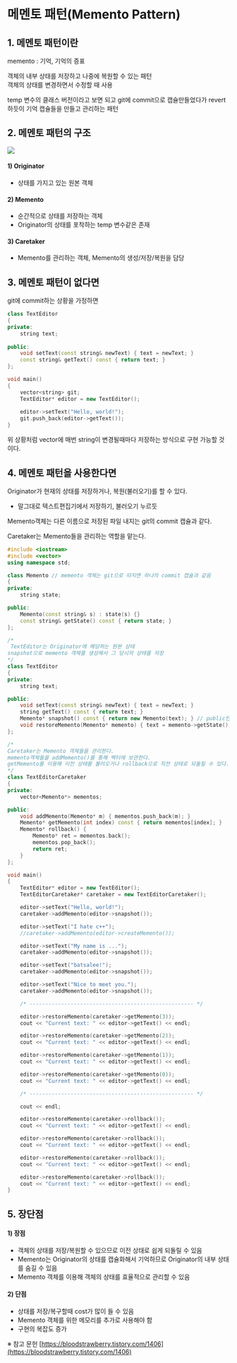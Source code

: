 # 메멘토 패턴(Memento Pattern)


## 1. 메멘토 패턴이란

memento : 기억, 기억의 증표  

객체의 내부 상태를 저장하고 나중에 복원할 수 있는 패턴  
객체의 상태를 변경하면서 수정할 때 사용  

temp 변수의 클래스 버전이라고 보면 되고 git에 commit으로 캡슐만들었다가 revert하듯이 기억 캡슐들을 만들고 관리하는 패턴  


## 2. 메멘토 패턴의 구조

![](https://blog.kakaocdn.net/dn/baR1T4/btsHnj4RsJ5/O9h9vRVDXkcB8iujJqWlhK/img.png)

#### 1) Originator
- 상태를 가지고 있는 원본 객체

#### 2) Memento
- 순간적으로 상태를 저장하는 객체
- Originator의 상태를 포착하는 temp 변수같은 존재

#### 3) Caretaker
- Memento를 관리하는 객체, Memento의 생성/저장/복원을 담당


## 3. 메멘토 패턴이 없다면

git에 commit하는 상황을 가정하면
```C++
class TextEditor
{
private:
	string text;
    
public:
	void setText(const string& newText) { text = newText; }
	const string& getText() const { return text; }
};

void main() 
{
	vector<string> git;
	TextEditor* editor = new TextEditor();
	
	editor->setText("Hello, world!");
	git.push_back(editor->getText());
}
```
위 상황처럼 vector에 매번 string이 변경될때마다 저장하는 방식으로 구현 가능할 것이다.


## 4. 메멘토 패턴을 사용한다면

Originator가 현재의 상태를 저장하거나, 복원(불러오기)를 할 수 있다.  
- 말그대로 텍스트편집기에서 저장하기, 불러오기 누르듯

Memento객체는 다른 이름으로 저장된 파일 내지는 git의 commit 캡슐과 같다.

Caretaker는 Memento들을 관리하는 역할을 맡는다.
```C++
#include <iostream>
#include <vector>
using namespace std;

class Memento // memento 객체는 git으로 따지면 하나의 commit 캡슐과 같음
{
private:
	string state;

public:
	Memento(const string& s) : state(s) {}
	const string& getState() const { return state; }
};

/*
 TextEditor는 Originator에 해당하는 원본 상태
snapshot으로 memento 객체를 생성해서 그 당시의 상태를 저장
*/
class TextEditor
{
private:
	string text;

public:
	void setText(const string& newText) { text = newText; }
	string getText() const { return text; }
	Memento* snapshot() const { return new Memento(text); } // public인것 확인
	void restoreMemento(Memento* memento) { text = memento->getState(); }
};

/*
Caretaker는 Memento 객체들을 관리한다.
memento객체들을 addMemento()를 통해 벡터에 보관한다.
getMemento를 이용해 이전 상태를 불러오거나 rollback으로 직전 상태로 되돌릴 수 있다.
*/
class TextEditorCaretaker
{
private:
	vector<Memento*> mementos;

public:
	void addMemento(Memento* m) { mementos.push_back(m); }
	Memento* getMemento(int index) const { return mementos[index]; }
	Memento* rollback()	{
		Memento* ret = mementos.back();
		mementos.pop_back();
		return ret;
	}
};

void main()
{
	TextEditor* editor = new TextEditor();
	TextEditorCaretaker* caretaker = new TextEditorCaretaker();

	editor->setText("Hello, world!");
	caretaker->addMemento(editor->snapshot());

	editor->setText("I hate c++");
	//caretaker->addMemento(editor->createMemento());

	editor->setText("My name is ...");
	caretaker->addMemento(editor->snapshot());

	editor->setText("batsalee!");
	caretaker->addMemento(editor->snapshot());

	editor->setText("Nice to meet you.");
	caretaker->addMemento(editor->snapshot());

	/* ---------------------------------------------------- */

	editor->restoreMemento(caretaker->getMemento(3));
	cout << "Current text: " << editor->getText() << endl;

	editor->restoreMemento(caretaker->getMemento(2));
	cout << "Current text: " << editor->getText() << endl;

	editor->restoreMemento(caretaker->getMemento(1));
	cout << "Current text: " << editor->getText() << endl;

	editor->restoreMemento(caretaker->getMemento(0));
	cout << "Current text: " << editor->getText() << endl;

	/* ---------------------------------------------------- */

	cout << endl;

	editor->restoreMemento(caretaker->rollback());
	cout << "Current text: " << editor->getText() << endl;

	editor->restoreMemento(caretaker->rollback());
	cout << "Current text: " << editor->getText() << endl;

	editor->restoreMemento(caretaker->rollback());
	cout << "Current text: " << editor->getText() << endl;

	editor->restoreMemento(caretaker->rollback());
	cout << "Current text: " << editor->getText() << endl;
}
```


## 5. 장단점

#### 1) 장점
- 객체의 상태를 저장/복원할 수 있으므로 이전 상태로 쉽게 되돌릴 수 있음
- Memento는 Originator의 상태를 캡슐화해서 기억하므로 Originator의 내부 상태를 숨길 수 있음
- Memento 객체를 이용해 객체의 상태를 효율적으로 관리할 수 있음

#### 2) 단점
- 상태를 저장/복구할때 cost가 많이 들 수 있음
- Memento 객체를 위한 메모리를 추가로 사용해야 함
- 구현의 복잡도 증가






※ 참고 문헌
[https://bloodstrawberry.tistory.com/1406](https://bloodstrawberry.tistory.com/1406)